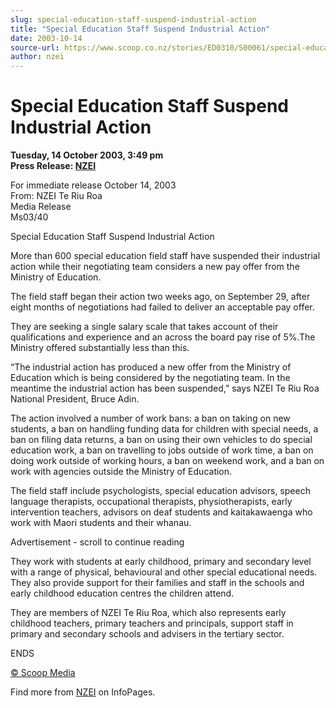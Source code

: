 ```yaml
---
slug: special-education-staff-suspend-industrial-action
title: "Special Education Staff Suspend Industrial Action"
date: 2003-10-14
source-url: https://www.scoop.co.nz/stories/ED0310/S00061/special-education-staff-suspend-industrial-action.htm
author: nzei
---
```

Special Education Staff Suspend Industrial Action
=================================================

**Tuesday, 14 October 2003, 3:49 pm**  
**Press Release: [NZEI](https://info.scoop.co.nz/NZEI)**

For immediate release October 14, 2003  
From: NZEI Te Riu Roa  
Media Release  
Ms03/40

Special Education Staff Suspend Industrial Action

More than 600 special education field staff have suspended their industrial action while their negotiating team considers a new pay offer from the Ministry of Education.

The field staff began their action two weeks ago, on September 29, after eight months of negotiations had failed to deliver an acceptable pay offer.

They are seeking a single salary scale that takes account of their qualifications and experience and an across the board pay rise of 5%.The Ministry offered substantially less than this.

“The industrial action has produced a new offer from the Ministry of Education which is being considered by the negotiating team. In the meantime the industrial action has been suspended,” says NZEI Te Riu Roa National President, Bruce Adin.

The action involved a number of work bans: a ban on taking on new students, a ban on handling funding data for children with special needs, a ban on filing data returns, a ban on using their own vehicles to do special education work, a ban on travelling to jobs outside of work time, a ban on doing work outside of working hours, a ban on weekend work, and a ban on work with agencies outside the Ministry of Education.

The field staff include psychologists, special education advisors, speech language therapists, occupational therapists, physiotherapists, early intervention teachers, advisors on deaf students and kaitakawaenga who work with Maori students and their whanau.

Advertisement - scroll to continue reading





They work with students at early childhood, primary and secondary level with a range of physical, behavioural and other special educational needs. They also provide support for their families and staff in the schools and early childhood education centres the children attend.

They are members of NZEI Te Riu Roa, which also represents early childhood teachers, primary teachers and principals, support staff in primary and secondary schools and advisers in the tertiary sector.

ENDS

[© Scoop Media](http://www.scoop.co.nz/about/terms.html)

Find more from [NZEI](https://info.scoop.co.nz/NZEI) on InfoPages.